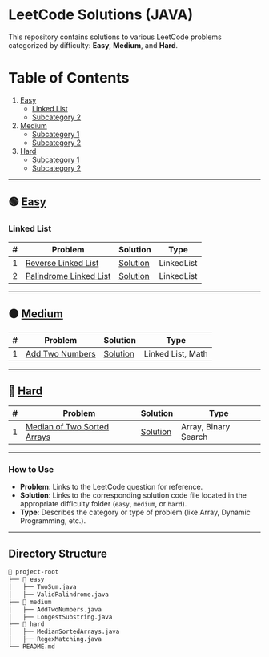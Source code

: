 # LeetCode Solutions (JAVA)

This repository contains solutions to various LeetCode problems categorized by difficulty: **Easy**, **Medium**, and **Hard**.

# Table of Contents

1. [Easy](#-easy)
   - [Linked List](#linked-list)
   - [Subcategory 2](#easy-subcategory-2)
2. [Medium](#-medium)
   - [Subcategory 1](#medium-subcategory-1)
   - [Subcategory 2](#medium-subcategory-2)
3. [Hard](#-hard)
   - [Subcategory 1](#hard-subcategory-1)
   - [Subcategory 2](#hard-subcategory-2)

---

## 🟢 [Easy](easy)

### Linked List

| #   | Problem                                                                                     | Solution                                              | Type       |
| --- | ------------------------------------------------------------------------------------------- | ----------------------------------------------------- | ---------- |
| 1   | [Reverse Linked List](https://leetcode.com/problems/reverse-linked-list/description/)       | [Solution](easy/reverse-linked-list/Solution.java)    | LinkedList |
| 2   | [Palindrome Linked List](https://leetcode.com/problems/palindrome-linked-list/description/) | [Solution](easy/palindrome-linked-list/Solution.java) | LinkedList |

---

## 🟠 [Medium](medium)

| #   | Problem                                                          | Solution                                   | Type              |
| --- | ---------------------------------------------------------------- | ------------------------------------------ | ----------------- |
| 1   | [Add Two Numbers](https://leetcode.com/problems/add-two-numbers) | [Solution](./solutions/add_two_numbers.py) | Linked List, Math |

---

## 🔴 [Hard](hard)

| #   | Problem                                                                                  | Solution                                        | Type                 |
| --- | ---------------------------------------------------------------------------------------- | ----------------------------------------------- | -------------------- |
| 1   | [Median of Two Sorted Arrays](https://leetcode.com/problems/median-of-two-sorted-arrays) | [Solution](./solutions/median_sorted_arrays.py) | Array, Binary Search |

---

### How to Use

- **Problem**: Links to the LeetCode question for reference.
- **Solution**: Links to the corresponding solution code file located in the appropriate difficulty folder (`easy`, `medium`, or `hard`).
- **Type**: Describes the category or type of problem (like Array, Dynamic Programming, etc.).

---

## Directory Structure

```bash
📂 project-root
├── 📂 easy
│   ├── TwoSum.java
│   ├── ValidPalindrome.java
├── 📂 medium
│   ├── AddTwoNumbers.java
│   ├── LongestSubstring.java
├── 📂 hard
│   ├── MedianSortedArrays.java
│   ├── RegexMatching.java
└── README.md
```
